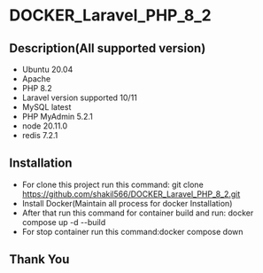 # DOCKER_Laravel_PHP_8_2

## Description(All supported version)
- Ubuntu 20.04
- Apache
- PHP 8.2
- Laravel version supported 10/11
- MySQL latest
- PHP MyAdmin 5.2.1
- node 20.11.0
- redis 7.2.1

## Installation
- For clone this project run this command: git clone https://github.com/shakil566/DOCKER_Laravel_PHP_8_2.git
- Install Docker(Maintain all process for docker Installation)
- After that run this command for container build and run: docker compose up -d --build
- For stop container run this command:docker compose down

## Thank You
